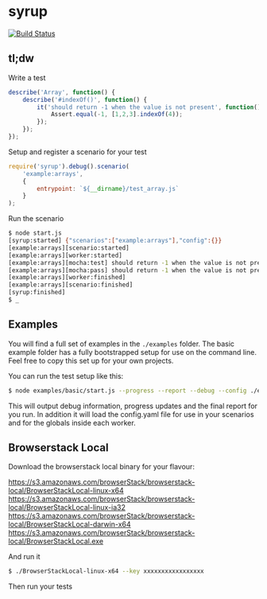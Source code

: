 # syrup

[![Build Status](https://travis-ci.org/acodeninja/syrup.svg)](https://travis-ci.org/acodeninja/syrup)

## tl;dw

Write a test
```javascript
describe('Array', function() {
    describe('#indexOf()', function() {
        it('should return -1 when the value is not present', function() {
            Assert.equal(-1, [1,2,3].indexOf(4));
        });
    });
});
```

Setup and register a scenario for your test
```javascript
require('syrup').debug().scenario(
    'example:arrays',
    {
        entrypoint: `${__dirname}/test_array.js`
    }
);
```

Run the scenario
```bash
$ node start.js
[syrup:started] {"scenarios":["example:arrays"],"config":{}}
[example:arrays][scenario:started]
[example:arrays][worker:started]
[example:arrays][mocha:test] should return -1 when the value is not present
[example:arrays][mocha:pass] should return -1 when the value is not present
[example:arrays][worker:finished]
[example:arrays][scenario:finished]
[syrup:finished]
$ _
```

## Examples

You will find a full set of examples in the ```./examples``` folder. The basic example
folder has a fully bootstrapped setup for use on the command line. Feel free to copy
this set up for your own projects.

You can run the test setup like this:

```bash
$ node examples/basic/start.js --progress --report --debug --config ./examples/basic/config.yaml
```

This will output debug information, progress updates and the final report for you run.
In addition it will load the config.yaml file for use in your scenarios and for the
globals inside each worker.

## Browserstack Local

Download the browserstack local binary for your flavour:

https://s3.amazonaws.com/browserStack/browserstack-local/BrowserStackLocal-linux-x64
https://s3.amazonaws.com/browserStack/browserstack-local/BrowserStackLocal-linux-ia32
https://s3.amazonaws.com/browserStack/browserstack-local/BrowserStackLocal-darwin-x64
https://s3.amazonaws.com/browserStack/browserstack-local/BrowserStackLocal.exe

And run it

```bash
$ ./BrowserStackLocal-linux-x64 --key xxxxxxxxxxxxxxxxx
```

Then run your tests
